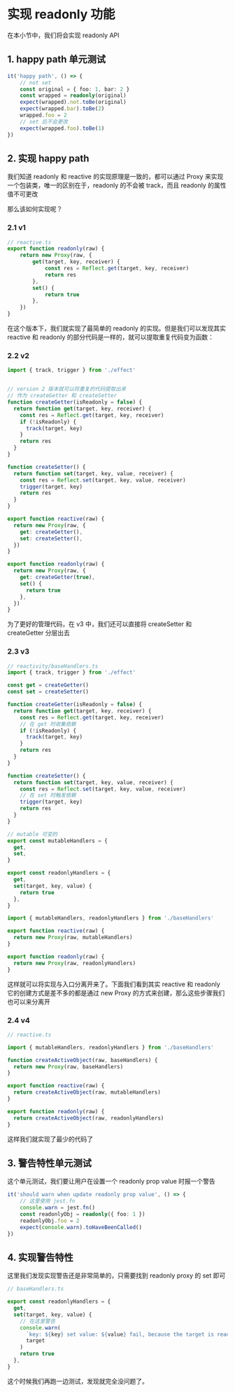 # 实现 readonly 功能

在本小节中，我们将会实现 readonly API

## 1. happy path 单元测试

```ts
it('happy path', () => {
    // not set
    const original = { foo: 1, bar: 2 }
    const wrapped = readonly(original)
    expect(wrapped).not.toBe(original)
    expect(wrapped.bar).toBe(2)
    wrapped.foo = 2
    // set 后不会更改
    expect(wrapped.foo).toBe(1)
})
```

## 2. 实现 happy path

我们知道 readonly 和 reactive 的实现原理是一致的，都可以通过 Proxy 来实现一个包装类，唯一的区别在于，readonly 的不会被 track，而且 readonly 的属性值不可更改

那么该如何实现呢？

### 2.1 v1

```ts
// reactive.ts
export function readonly(raw) {
    return new Proxy(raw, {
        get(target, key, receiver) {
            const res = Reflect.get(target, key, receiver)
            return res
        },
        set() {
            return true
        },
    })
}
```

在这个版本下，我们就实现了最简单的 readonly 的实现。但是我们可以发现其实 reactive 和 readonly 的部分代码是一样的，就可以提取重复代码变为函数：

### 2.2 v2

```ts
import { track, trigger } from './effect'


// version 2 版本就可以将重复的代码提取出来
// 作为 createGetter 和 createSetter
function createGetter(isReadonly = false) {
  return function get(target, key, receiver) {
    const res = Reflect.get(target, key, receiver)
    if (!isReadonly) {
      track(target, key)
    }
    return res
  }
}

function createSetter() {
  return function set(target, key, value, receiver) {
    const res = Reflect.set(target, key, value, receiver)
    trigger(target, key)
    return res
  }
}

export function reactive(raw) {
  return new Proxy(raw, {
    get: createGetter(),
    set: createSetter(),
  })
}

export function readonly(raw) {
  return new Proxy(raw, {
    get: createGetter(true),
    set() {
      return true
    },
  })
}
```

为了更好的管理代码，在 v3 中，我们还可以直接将 createSetter 和 createGetter 分层出去

### 2.3 v3

```ts
// reactivity/baseHandlers.ts
import { track, trigger } from './effect'

const get = createGetter()
const set = createSetter()

function createGetter(isReadonly = false) {
  return function get(target, key, receiver) {
    const res = Reflect.get(target, key, receiver)
    // 在 get 时收集依赖
    if (!isReadonly) {
      track(target, key)
    }
    return res
  }
}

function createSetter() {
  return function set(target, key, value, receiver) {
    const res = Reflect.set(target, key, value, receiver)
    // 在 set 时触发依赖
    trigger(target, key)
    return res
  }
}

// mutable 可变的
export const mutableHandlers = {
  get,
  set,
}

export const readonlyHandlers = {
  get,
  set(target, key, value) {
    return true
  },
}

```

```ts
import { mutableHandlers, readonlyHandlers } from './baseHandlers'

export function reactive(raw) {
  return new Proxy(raw, mutableHandlers)
}

export function readonly(raw) {
  return new Proxy(raw, readonlyHandlers)
}
```

这样就可以将实现与入口分离开来了。下面我们看到其实 reactive 和 readonly 它的创建方式是差不多的都是通过 new Proxy 的方式来创建，那么这些步骤我们也可以来分离开

### 2.4 v4

```ts
// reactive.ts

import { mutableHandlers, readonlyHandlers } from './baseHandlers'

function createActiveObject(raw, baseHandlers) {
  return new Proxy(raw, baseHandlers)
}

export function reactive(raw) {
  return createActiveObject(raw, mutableHandlers)
}

export function readonly(raw) {
  return createActiveObject(raw, readonlyHandlers)
}
```

这样我们就实现了最少的代码了

## 3. 警告特性单元测试

这个单元测试，我们要让用户在设置一个 readonly prop value 时报一个警告

```ts
it('should warn when update readonly prop value', () => {
    // 这里使用 jest.fn
    console.warn = jest.fn()
    const readonlyObj = readonly({ foo: 1 })
    readonlyObj.foo = 2
    expect(console.warn).toHaveBeenCalled()
})
```

## 4. 实现警告特性

这里我们发现实现警告还是非常简单的，只需要找到 readonly proxy 的 set 即可

```ts
// baseHandlers.ts

export const readonlyHandlers = {
  get,
  set(target, key, value) {
    // 在这里警告
    console.warn(
      `key: ${key} set value: ${value} fail, because the target is readonly`,
      target
    )
    return true
  },
}
```

这个时候我们再跑一边测试，发现就完全没问题了。